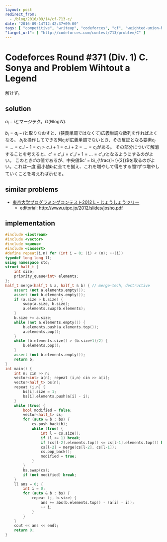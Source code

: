 ```yaml
---
layout: post
redirect_from:
  - /blog/2016/09/14/cf-713-c/
date: "2016-09-14T12:42:37+09:00"
tags: [ "competitive", "writeup", "codeforces", "cf", "weighted-union-heuristic" ]
"target_url": [ "http://codeforces.com/contest/713/problem/C" ]
---
```


# Codeforces Round #371 (Div. 1) C. Sonya and Problem Wihtout a Legend

解けず。

## solution

$a_i - i$とマージテク。$O(N \log N)$.

$b_i = a_i - i$と取りなおすと、(狭義単調ではなくて)広義単調な数列を作ればよくなる。
$b_i$を操作してできる列$c_i$が広義単調でないとき、その反証となる要素$c_l = \dots = c\_{i-1} = c_i \gt c\_{i+1} = c\_{i+2} = \dots = c_r$がある。
その部分について解消することを考えると、$c' = c'\_l = c'\_{l+1} = \dots = c'\_r$となるようにするのがよい。
このとき$c'$の値であるが、中央値$c' = b\_{\frac{l+r}{2}}$を取るのがよい。これは一度 最小値$b_i$に全てを揃え、これを増やして得をする間$1$ずつ増やしていくことを考えれば示せる。

## similar problems

-   [東京大学プログラミングコンテスト2012 L - じょうしょうツリー](https://beta.atcoder.jp/contests/utpc2012/tasks/utpc2012_12)
    -   editorial: <http://www.utpc.jp/2012/slides/josho.pdf>

## implementation

``` c++
#include <iostream>
#include <vector>
#include <queue>
#include <cassert>
#define repeat(i,n) for (int i = 0; (i) < (n); ++(i))
typedef long long ll;
using namespace std;
struct half_t {
    int size;
    priority_queue<int> elements;
};
half_t merge(half_t & a, half_t & b) { // merge-tech, destructive
    assert (not a.elements.empty());
    assert (not b.elements.empty());
    if (a.size > b.size) {
        swap(a.size, b.size);
        a.elements.swap(b.elements);
    }
    b.size += a.size;
    while (not a.elements.empty()) {
        b.elements.push(a.elements.top());
        a.elements.pop();
    }
    while (b.elements.size() > (b.size+1)/2) {
        b.elements.pop();
    }
    assert (not b.elements.empty());
    return b;
}
int main() {
    int n; cin >> n;
    vector<int> a(n); repeat (i,n) cin >> a[i];
    vector<half_t> bs(n);
    repeat (i,n) {
        bs[i].size = 1;
        bs[i].elements.push(a[i] - i);
    }
    while (true) {
        bool modified = false;
        vector<half_t> cs;
        for (auto & b : bs) {
            cs.push_back(b);
            while (true) {
                int l = cs.size();
                if (l <= 1) break;
                if (cs[l-2].elements.top() <= cs[l-1].elements.top()) break;
                cs[l-2] = merge(cs[l-2], cs[l-1]);
                cs.pop_back();
                modified = true;
            }
        }
        bs.swap(cs);
        if (not modified) break;
    }
    ll ans = 0; {
        int i = 0;
        for (auto & b : bs) {
            repeat (j, b.size) {
                ans += abs(b.elements.top() - (a[i] - i));
                ++ i;
            }
        }
    }
    cout << ans << endl;
    return 0;
}
```
